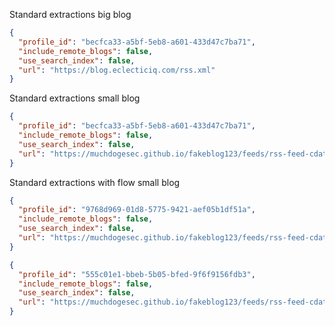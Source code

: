 Standard extractions big blog

```json
{
  "profile_id": "becfca33-a5bf-5eb8-a601-433d47c7ba71",
  "include_remote_blogs": false,
  "use_search_index": false,
  "url": "https://blog.eclecticiq.com/rss.xml"
}
```


Standard extractions small blog

```json
{
  "profile_id": "becfca33-a5bf-5eb8-a601-433d47c7ba71",
  "include_remote_blogs": false,
  "use_search_index": false,
  "url": "https://muchdogesec.github.io/fakeblog123/feeds/rss-feed-cdata-partial.xml"
}
```

Standard extractions with flow small blog

```json
{
  "profile_id": "9768d969-01d8-5775-9421-aef05b1df51a",
  "include_remote_blogs": false,
  "use_search_index": false,
  "url": "https://muchdogesec.github.io/fakeblog123/feeds/rss-feed-cdata-partial.xml"
}
```


```json
{
  "profile_id": "555c01e1-bbeb-5b05-bfed-9f6f9156fdb3",
  "include_remote_blogs": false,
  "use_search_index": false,
  "url": "https://muchdogesec.github.io/fakeblog123/feeds/rss-feed-cdata.xml"
}
```